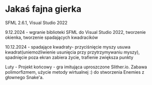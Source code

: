 # Jakaś fajna gierka
SFML 2.6.1, Visual Studio 2022

9.12.2024 - wgranie biblioteki SFML do Visual Studio 2022, tworzenie okienka, tworzenie spadających kwadracików

10.12.2024 - spadające kwadraty- przyciśnięcie myszy usuwa kwadrat(uniemożliwienie usunięcia przy przytrzymywaniu myszy), spadnięcie poza ekran zabiera życie, trafienie zwiększa punkty

Luty - Projekt końcowy - gra imitująca uproszczone Slither.io. Zabawa polimorfizmem, użycie metody wirtualnej :) do stworzenia Enemies z głownego Snake'a. 
